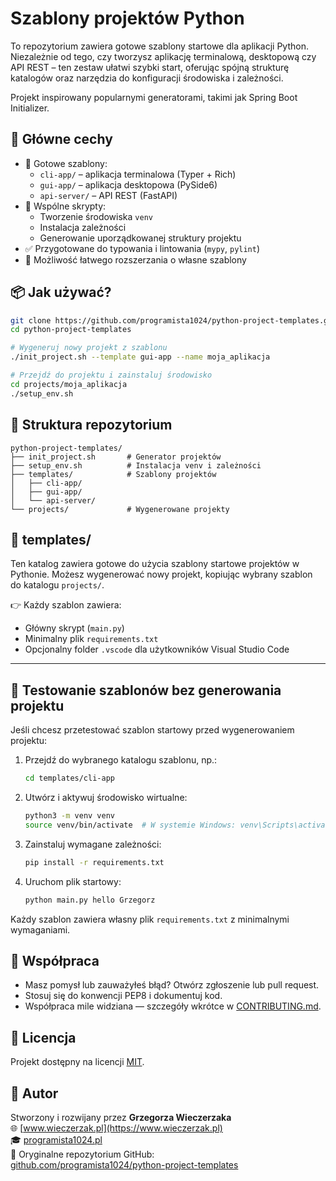 # Szablony projektów Python

To repozytorium zawiera gotowe szablony startowe dla aplikacji Python. Niezależnie od tego, czy tworzysz aplikację terminalową, desktopową czy API REST – ten zestaw ułatwi szybki start, oferując spójną strukturę katalogów oraz narzędzia do konfiguracji środowiska i zależności.

Projekt inspirowany popularnymi generatorami, takimi jak Spring Boot Initializer.

## 🚀 Główne cechy

- 🧰 Gotowe szablony:
  - `cli-app/` – aplikacja terminalowa (Typer + Rich)
  - `gui-app/` – aplikacja desktopowa (PySide6)
  - `api-server/` – API REST (FastAPI)
- 🔁 Wspólne skrypty:
  - Tworzenie środowiska `venv`
  - Instalacja zależności
  - Generowanie uporządkowanej struktury projektu
- ✅ Przygotowane do typowania i lintowania (`mypy`, `pylint`)
- 🔧 Możliwość łatwego rozszerzania o własne szablony

## 📦 Jak używać?

```bash
git clone https://github.com/programista1024/python-project-templates.git
cd python-project-templates

# Wygeneruj nowy projekt z szablonu
./init_project.sh --template gui-app --name moja_aplikacja

# Przejdź do projektu i zainstaluj środowisko
cd projects/moja_aplikacja
./setup_env.sh
```

## 📁 Struktura repozytorium

```
python-project-templates/
├── init_project.sh       # Generator projektów
├── setup_env.sh          # Instalacja venv i zależności
├── templates/            # Szablony projektów
│   ├── cli-app/
│   ├── gui-app/
│   └── api-server/
└── projects/             # Wygenerowane projekty
```

## 📁 templates/

Ten katalog zawiera gotowe do użycia szablony startowe projektów w Pythonie. Możesz wygenerować nowy projekt, kopiując wybrany szablon do katalogu `projects/`.

👉 Każdy szablon zawiera:
- Główny skrypt (`main.py`)
- Minimalny plik `requirements.txt`
- Opcjonalny folder `.vscode` dla użytkowników Visual Studio Code

---

## 🧪 Testowanie szablonów bez generowania projektu

Jeśli chcesz przetestować szablon startowy przed wygenerowaniem projektu:

1. Przejdź do wybranego katalogu szablonu, np.:

   ```bash
   cd templates/cli-app
   ```

2. Utwórz i aktywuj środowisko wirtualne:

   ```bash
   python3 -m venv venv
   source venv/bin/activate  # W systemie Windows: venv\Scripts\activate
   ```

3. Zainstaluj wymagane zależności:

   ```bash
   pip install -r requirements.txt
   ```

4. Uruchom plik startowy:

   ```bash
   python main.py hello Grzegorz
   ```

Każdy szablon zawiera własny plik `requirements.txt` z minimalnymi wymaganiami.

## 🤝 Współpraca

- Masz pomysł lub zauważyłeś błąd? Otwórz zgłoszenie lub pull request.
- Stosuj się do konwencji PEP8 i dokumentuj kod.
- Współpraca mile widziana — szczegóły wkrótce w [CONTRIBUTING.md](CONTRIBUTING.md).

## 📜 Licencja

Projekt dostępny na licencji [MIT](LICENSE).

## 👤 Autor

Stworzony i rozwijany przez **Grzegorza Wieczerzaka**  
🌐 [www.wieczerzak.pl](https://www.wieczerzak.pl)  
🎓 [programista1024.pl](https://programista1024.pl)  
🧭 Oryginalne repozytorium GitHub:  
[github.com/programista1024/python-project-templates](https://github.com/programista1024/python-project-templates)